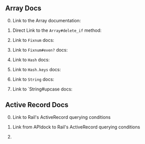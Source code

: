 ## Array Docs

0) Link to the Array documentation:

1) Direct Link to the `Array#delete_if` method:

2) Link to `Fixnum` docs:

3) Link to `Fixnum#even?` docs:

4) Link to `Hash` docs:

5) Link to `Hash.keys` docs:

6) Link to `String` docs:

7) Link to `String#upcase docs:


## Active Record Docs


0) Link to Rail's ActiveRecord querying conditions 

1) Link from APIdock to Rail's ActiveRecord querying conditions  

2) 